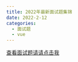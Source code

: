 ```yaml
---
title: 2022年最新面试题集锦
date: 2022-2-12
categories:
  - 面试题
  - vue
---
```


[查看面试题请请点击我](https://vue3.vip/2022%E6%9C%80%E6%96%B0%E5%89%8D%E7%AB%AF%E9%9D%A2%E8%AF%95%E9%A2%98.pdf)
